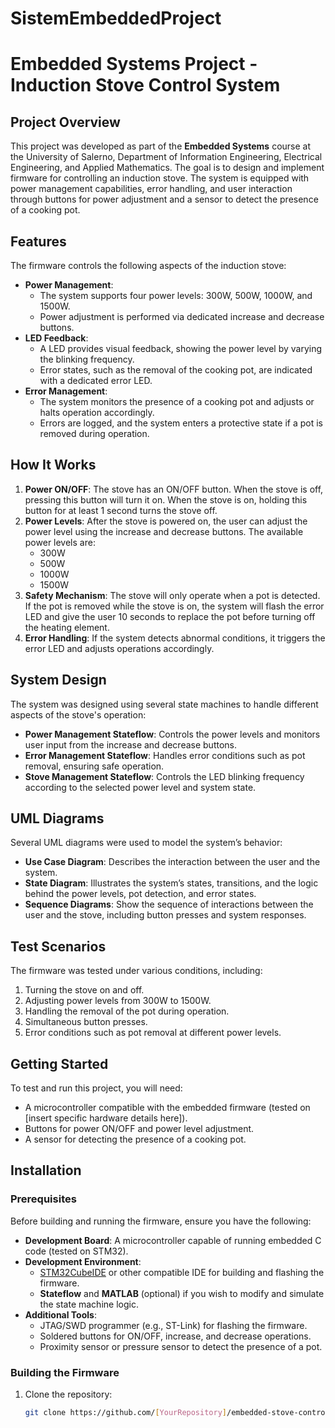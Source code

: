 # SistemEmbeddedProject
# Embedded Systems Project - Induction Stove Control System

## Project Overview
This project was developed as part of the **Embedded Systems** course at the University of Salerno, Department of Information Engineering, Electrical Engineering, and Applied Mathematics. The goal is to design and implement firmware for controlling an induction stove. The system is equipped with power management capabilities, error handling, and user interaction through buttons for power adjustment and a sensor to detect the presence of a cooking pot.

## Features
The firmware controls the following aspects of the induction stove:
- **Power Management**: 
  - The system supports four power levels: 300W, 500W, 1000W, and 1500W.
  - Power adjustment is performed via dedicated increase and decrease buttons.
- **LED Feedback**: 
  - A LED provides visual feedback, showing the power level by varying the blinking frequency.
  - Error states, such as the removal of the cooking pot, are indicated with a dedicated error LED.
- **Error Management**: 
  - The system monitors the presence of a cooking pot and adjusts or halts operation accordingly.
  - Errors are logged, and the system enters a protective state if a pot is removed during operation.

## How It Works
1. **Power ON/OFF**: The stove has an ON/OFF button. When the stove is off, pressing this button will turn it on. When the stove is on, holding this button for at least 1 second turns the stove off.
2. **Power Levels**: After the stove is powered on, the user can adjust the power level using the increase and decrease buttons. The available power levels are:
   - 300W
   - 500W
   - 1000W
   - 1500W
3. **Safety Mechanism**: The stove will only operate when a pot is detected. If the pot is removed while the stove is on, the system will flash the error LED and give the user 10 seconds to replace the pot before turning off the heating element.
4. **Error Handling**: If the system detects abnormal conditions, it triggers the error LED and adjusts operations accordingly.

## System Design
The system was designed using several state machines to handle different aspects of the stove's operation:
- **Power Management Stateflow**: Controls the power levels and monitors user input from the increase and decrease buttons.
- **Error Management Stateflow**: Handles error conditions such as pot removal, ensuring safe operation.
- **Stove Management Stateflow**: Controls the LED blinking frequency according to the selected power level and system state.

## UML Diagrams
Several UML diagrams were used to model the system’s behavior:
- **Use Case Diagram**: Describes the interaction between the user and the system.
- **State Diagram**: Illustrates the system’s states, transitions, and the logic behind the power levels, pot detection, and error states.
- **Sequence Diagrams**: Show the sequence of interactions between the user and the stove, including button presses and system responses.

## Test Scenarios
The firmware was tested under various conditions, including:
1. Turning the stove on and off.
2. Adjusting power levels from 300W to 1500W.
3. Handling the removal of the pot during operation.
4. Simultaneous button presses.
5. Error conditions such as pot removal at different power levels.

## Getting Started
To test and run this project, you will need:
- A microcontroller compatible with the embedded firmware (tested on [insert specific hardware details here]).
- Buttons for power ON/OFF and power level adjustment.
- A sensor for detecting the presence of a cooking pot.

## Installation

### Prerequisites
Before building and running the firmware, ensure you have the following:
- **Development Board**: A microcontroller capable of running embedded C code (tested on STM32).
- **Development Environment**: 
  - [STM32CubeIDE](https://www.st.com/en/development-tools/stm32cubeide.html) or other compatible IDE for building and flashing the firmware.
  - **Stateflow** and **MATLAB** (optional) if you wish to modify and simulate the state machine logic.
- **Additional Tools**:
  - JTAG/SWD programmer (e.g., ST-Link) for flashing the firmware.
  - Soldered buttons for ON/OFF, increase, and decrease operations.
  - Proximity sensor or pressure sensor to detect the presence of a pot.

### Building the Firmware

1. Clone the repository:
   ```bash
   git clone https://github.com/[YourRepository]/embedded-stove-control.git


   


